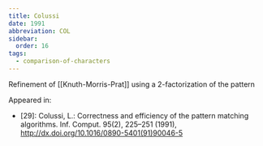 ```yaml
---
title: Colussi
date: 1991
abbreviation: COL
sidebar:
  order: 16
tags:
  - comparison-of-characters
---
```


Refinement of [[Knuth-Morris-Prat]] using a 2-factorization of the pattern

Appeared in:

- [29]: Colussi, L.: Correctness and efficiency of the pattern matching algorithms. Inf. Comput. 95(2), 225–251 (1991), http://dx.doi.org/10.1016/0890-5401(91)90046-5
